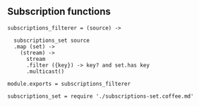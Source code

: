 Subscription functions
----------------------

    subscriptions_filterer = (source) ->

      subscriptions_set source
      .map (set) ->
        (stream) ->
          stream
          .filter ({key}) -> key? and set.has key
          .multicast()

    module.exports = subscriptions_filterer

    subscriptions_set = require './subscriptions-set.coffee.md'
